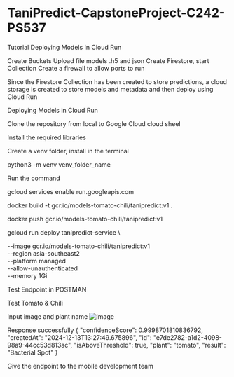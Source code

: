 # TaniPredict-CapstoneProject-C242-PS537

Tutorial Deploying Models In Cloud Run

Create Buckets
Upload file models .h5 and json
Create Firestore, start Collection
Create a firewall to allow ports to run

Since the Firestore Collection has been created to store predictions, 
a cloud storage is created to store models and metadata and then deploy 
using Cloud Run

Deploying Models in Cloud Run

Clone the repository from local to Google Cloud cloud sheel

Install the required libraries

Create a venv folder, install in the terminal 

python3 -m venv venv_folder_name

Run the command

gcloud services enable run.googleapis.com

docker build -t gcr.io/models-tomato-chili/tanipredict:v1 .

docker push gcr.io/models-tomato-chili/tanipredict:v1

gcloud run deploy tanipredict-service \

--image gcr.io/models-tomato-chili/tanipredict:v1 \
--region asia-southeast2 \
--platform managed \
--allow-unauthenticated \
--memory 1Gi

Test Endpoint in POSTMAN 

Test Tomato & Chili

Input image and plant name 
![image](https://github.com/user-attachments/assets/87d653e9-e89b-4992-944c-3b4e01d79d24)

Response successfully
{
    "confidenceScore": 0.9998701810836792,
    "createdAt": "2024-12-13T13:27:49.675896",
    "id": "e7de2782-a1d2-4098-98a9-44cc53d813ac",
    "isAboveThreshold": true,
    "plant": "tomato",
    "result": "Bacterial Spot"
}


Give the endpoint to the mobile development team
